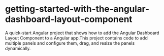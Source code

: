 # getting-started-with-the-angular-dashboard-layout-component
A quick-start Angular project that shows how to add the Angular Dashboard Layout Component to a Angular app.This project contains code to add multiple panels and configure them, drag, and resize the panels dynamically.
